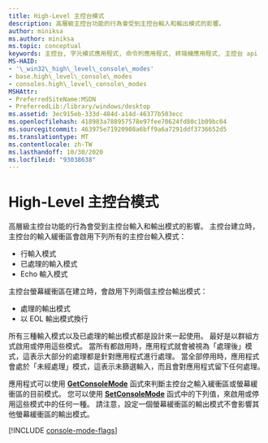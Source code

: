 ```yaml
---
title: High-Level 主控台模式
description: 高層級主控台功能的行為會受到主控台輸入和輸出模式的影響。
author: miniksa
ms.author: miniksa
ms.topic: conceptual
keywords: 主控台, 字元模式應用程式, 命令列應用程式, 終端機應用程式, 主控台 api
MS-HAID:
- '\_win32\_high\_level\_console\_modes'
- base.high\_level\_console\_modes
- consoles.high\_level\_console\_modes
MSHAttr:
- PreferredSiteName:MSDN
- PreferredLib:/library/windows/desktop
ms.assetid: 3ec915eb-333d-484d-a14d-46377b503ecc
ms.openlocfilehash: 418983a788957578e97fee70624fd80c1b09bc04
ms.sourcegitcommit: 463975e71920908a6bff9a6a7291ddf3736652d5
ms.translationtype: MT
ms.contentlocale: zh-TW
ms.lasthandoff: 10/30/2020
ms.locfileid: "93038638"
---
```

# <a name="high-level-console-modes"></a>High-Level 主控台模式

高層級主控台功能的行為會受到主控台輸入和輸出模式的影響。 主控台建立時，主控台的輸入緩衝區會啟用下列所有的主控台輸入模式：

- 行輸入模式
- 已處理的輸入模式
- Echo 輸入模式

主控台螢幕緩衝區在建立時，會啟用下列兩個主控台輸出模式：

- 處理的輸出模式
- 以 EOL 輸出模式換行

所有三種輸入模式以及已處理的輸出模式都是設計來一起使用。 最好是以群組方式啟用或停用這些模式。 當所有都啟用時，應用程式就會被視為「處理後」模式，這表示大部分的處理都是針對應用程式進行處理。 當全部停用時，應用程式會處於「未經處理」模式，這表示未篩選輸入，而且會對應用程式留下任何處理。

應用程式可以使用 [**GetConsoleMode**](getconsolemode.md) 函式來判斷主控台之輸入緩衝區或螢幕緩衝區的目前模式。 您可以使用 [**SetConsoleMode**](setconsolemode.md) 函式中的下列值，來啟用或停用這些模式中的任何一種。 請注意，設定一個螢幕緩衝區的輸出模式不會影響其他螢幕緩衝區的輸出模式。

[!INCLUDE [console-mode-flags](./includes/console-mode-flags.md)]
